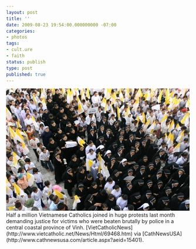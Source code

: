 ```yaml
---
layout: post
title: ''
date: 2009-08-23 19:54:00.000000000 -07:00
categories:
- photos
tags:
- cult.ure
- faith
status: publish
type: post
published: true
---
```

<div class="figure">
<img src="/assets/tumblr_kouhz5yWUW1qz9vvbo1_500.jpg" alt="" />
		        </div>
		Half a million Vietnamese Catholics joined in huge protests last month demanding justice for victims who were beaten brutally by police in a central coastal province of Vinh. [VietCatholicNews](http://www.vietcatholic.net/News/Html/69468.htm) via [CathNewsUSA](http://www.cathnewsusa.com/article.aspx?aeid=15401).
